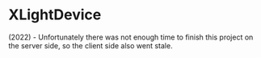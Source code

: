 # XLightDevice
 
(2022) - Unfortunately there was not enough time to finish this project on the server side, so the client side also went stale.
